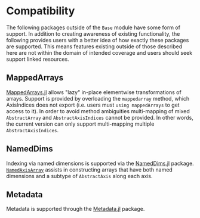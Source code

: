 # Compatibility

The following packages outside of the `Base` module have some form of support.
In addition to creating awareness of existing functionality, the following provides users with a better idea of how exactly these packages are supported.
This means features existing outside of those described here are not within the domain of intended coverage and users should seek support linked resources.

## MappedArrays

[MappedArrays.jl](https://github.com/JuliaArrays/MappedArrays.jl) allows "lazy" in-place elementwise transformations of arrays.
Support is provided by overloading the `mappedarray` method, which AxisIndices does not export (i.e. users must `using mappedArrays` to get access to it).
In order to avoid method ambiguities multi-mapping of mixed `AbstractArray` and `AbstractAxisIndices` cannot be provided.
In other words, the current version can only support multi-mapping multiple `AbstractAxisIndices`.

## NamedDims

Indexing via named dimensions is supported via the [NamedDims.jl](https://github.com/invenia/NamedDims.jl) package.
[`NamedAxisArray`](@ref) assists in constructing arrays that have both named dimensions and a subtype of `AbstractAxis` along each axis.

## Metadata

Metadata is supported through the [Metadata.jl](https://github.com/Tokazama/Metadata.jl) package.

